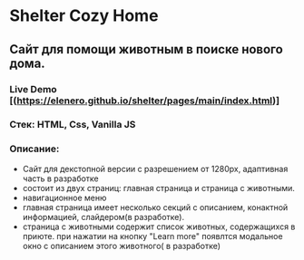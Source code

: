# Shelter Cozy Home
## Сайт для помощи животным в поиске нового дома.
### Live Demo [(https://elenero.github.io/shelter/pages/main/index.html)]
### Стек: HTML, Css, Vanilla JS
### Описание:
* Сайт для декстопной версии с разрешением от 1280px, адаптивная часть в разработке
* состоит из двух страниц: главная страница и страница с животными.
* навигационное меню 
* главная страница имеет несколько секций с описанием, конактной информацией, слайдером(в разработке).
* страница с животными содержит список животных, содержащихся в приюте. при нажатии на кнопку "Learn more" появлтся модальное окно с описанием этого животного( в разработке)

 

